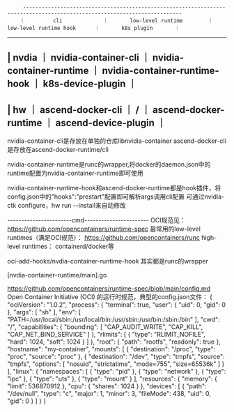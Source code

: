         -------------------------------------------------------------------------------------------------------------------------
        ｜         cli             ｜       low-level runtime        ｜      low-level runtime hook      ｜       k8s plugin       ｜
 ---------------------------------------------------------------------------------------------------------------------------------
| nvdia ｜  nvidia-container-cli   ｜     nvidia-container-runtime   ｜   nvidia-container-runtime-hook  ｜    k8s-device-plugin   ｜
 ---------------------------------------------------------------------------------------------------------------------------------
| hw    ｜   ascend-docker-cli     ｜                /               ｜       ascend-docker-runtime      ｜   ascend-device-plugin ｜
 ---------------------------------------------------------------------------------------------------------------------------------

nvidia-container-cli是存放在单独的仓库libnvidia-container
ascend-docker-cli是存放在ascend-docker-runtime/cli

nvidia-container-runtime是runc的wrapper,将docker的daemon.json中的runtime配置为nvidia-container-runtime即可使用

nvidia-container-runtime-hook和ascend-docker-runtime都是hook插件，将config.json中的"hooks":"prestart"配置即可解析args调用cli配置
可通过nvidia-ctk configure，hw run --install来自动修改

-----------------------cmd-----------------------
OCI规范见：
https://github.com/opencontainers/runtime-spec
最常用的low-level runtimes（满足OCI规范）：
https://github.com/opencontainers/runc
high-level runtimes：
containerd/docker等

oci-add-hooks/nvdia-container-runtime-hook 其实都是runc的wrapper

[nvdia-container-runtime/main].go

https://github.com/opencontainers/runtime-spec/blob/main/config.md
Open Container Initiative (OCI) 的运行时规范，典型的config.json文件：
{
    "ociVersion": "1.0.2",
    "process": {
        "terminal": true,
        "user": {
            "uid": 0,
            "gid": 0
        },
        "args": [
            "sh"
        ],
        "env": [
            "PATH=/usr/local/sbin:/usr/local/bin:/usr/sbin:/usr/bin:/sbin:/bin"
        ],
        "cwd": "/",
        "capabilities": {
            "bounding": [
                "CAP_AUDIT_WRITE",
                "CAP_KILL",
                "CAP_NET_BIND_SERVICE"
            ]
        },
        "rlimits": [
            {
                "type": "RLIMIT_NOFILE",
                "hard": 1024,
                "soft": 1024
            }
        ]
    },
    "root": {
        "path": "rootfs",
        "readonly": true
    },
    "hostname": "my-container",
    "mounts": [
        {
            "destination": "/proc",
            "type": "proc",
            "source": "proc"
        },
        {
            "destination": "/dev",
            "type": "tmpfs",
            "source": "tmpfs",
            "options": [
                "nosuid",
                "strictatime",
                "mode=755",
                "size=65536k"
            ]
        }
    ],
    "linux": {
        "namespaces": [
            {
                "type": "pid"
            },
            {
                "type": "network"
            },
            {
                "type": "ipc"
            },
            {
                "type": "uts"
            },
            {
                "type": "mount"
            }
        ],
        "resources": {
            "memory": {
                "limit": 536870912
            },
            "cpu": {
                "shares": 1024
            }
        },
        "devices": [
            {
                "path": "/dev/null",
                "type": "c",
                "major": 1,
                "minor": 3,
                "fileMode": 438,
                "uid": 0,
                "gid": 0
            }
        ]
    }
}
